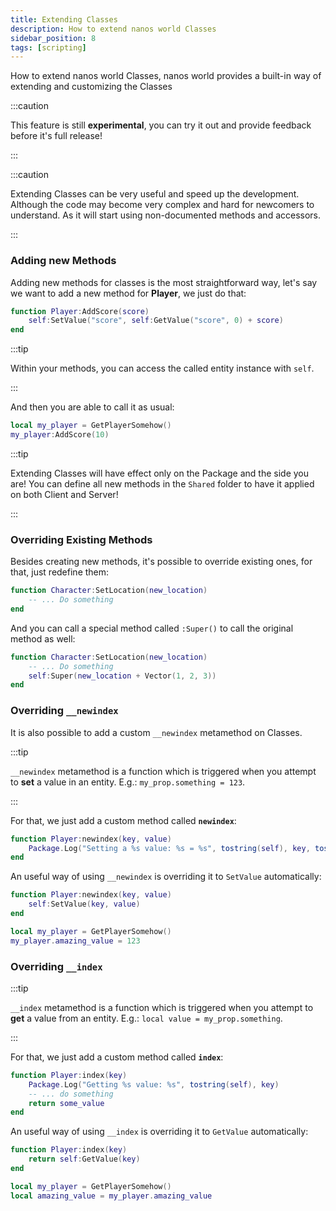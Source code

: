 ```yaml
---
title: Extending Classes
description: How to extend nanos world Classes
sidebar_position: 8
tags: [scripting]
---
```



How to extend nanos world Classes, nanos world provides a built-in way of extending and customizing the Classes

:::caution

This feature is still **experimental**, you can try it out and provide feedback before it's full release!

:::

:::caution

Extending Classes can be very useful and speed up the development. Although the code may become very complex and hard for newcomers to understand. As it will start using non-documented methods and accessors.

:::


### Adding new Methods

Adding new methods for classes is the most straightforward way, let's say we want to add a new method for **Player**, we just do that:

```lua
function Player:AddScore(score)
	self:SetValue("score", self:GetValue("score", 0) + score)
end
```

:::tip

Within your methods, you can access the called entity instance with `self`.

:::

And then you are able to call it as usual:

```lua
local my_player = GetPlayerSomehow()
my_player:AddScore(10)
```

:::tip

Extending Classes will have effect only on the Package and the side you are! You can define all new methods in the `Shared` folder to have it applied on both Client and Server!

:::


### Overriding Existing Methods

Besides creating new methods, it's possible to override existing ones, for that, just redefine them:

```lua
function Character:SetLocation(new_location)
	-- ... Do something
end
```

And you can call a special method called `:Super()` to call the original method as well:

```lua
function Character:SetLocation(new_location)
	-- ... Do something
    self:Super(new_location + Vector(1, 2, 3))
end
```


### Overriding `__newindex`

It is also possible to add a custom `__newindex` metamethod on Classes.

:::tip

`__newindex` metamethod is a function which is triggered when you attempt to **set** a value in an entity. E.g.: `my_prop.something = 123`.

:::

For that, we just add a custom method called **`newindex`**:

```lua
function Player:newindex(key, value)
	Package.Log("Setting a %s value: %s = %s", tostring(self), key, tostring(value))
end
```

An useful way of using `__newindex` is overriding it to `SetValue` automatically:

```lua
function Player:newindex(key, value)
    self:SetValue(key, value)
end

local my_player = GetPlayerSomehow()
my_player.amazing_value = 123
```


### Overriding `__index`

:::tip

`__index` metamethod is a function which is triggered when you attempt to **get** a value from an entity. E.g.: `local value = my_prop.something`.

:::

For that, we just add a custom method called **`index`**:

```lua
function Player:index(key)
	Package.Log("Getting %s value: %s", tostring(self), key)
    -- ... do something
    return some_value
end
```

An useful way of using `__index` is overriding it to `GetValue` automatically:

```lua
function Player:index(key)
    return self:GetValue(key)
end

local my_player = GetPlayerSomehow()
local amazing_value = my_player.amazing_value
```
